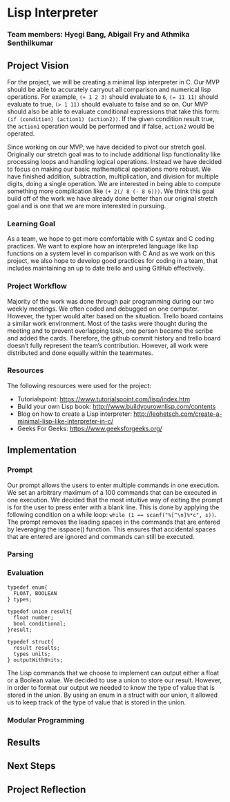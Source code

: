 # Lisp Interpreter
### Team members: Hyegi Bang, Abigail Fry and Athmika Senthilkumar

## Project Vision
For the project, we will be creating a minimal lisp interpreter in C. Our MVP should be able to accurately carryout all 
comparison and numerical lisp operations. For example, ```(+ 1 2 3)``` should evaluate to ```6```, ```(= 11 11)``` should evaluate to true, 
```(> 1 11)``` should evaluate to false and so on. Our MVP should also be able to evaluate conditional expressions that take this 
form: ```(if (condition) (action1) (action2))```. If the given condition result true, the ```action1``` operation would be performed and 
if false, ```action2``` would be operated. 

Since working on our MVP, we have decided to pivot our stretch goal.  Originally our stretch goal was to to include additional
lisp functionality like processing loops and handling logical operations.  Instead we have decided to focus on making our basic
mathematical operations more robust.  We have finished addition, subtraction, multiplication, and division for multiple digits,
doing a single operation.  We are interested in being able to compute something more complication like ```(+ 2(/ 8 (- 8 6)))```.
We think this goal build off of the work we have already done better than our original stretch goal and is one that we are
more interested in pursuing.

### Learning Goal
As a team, we hope to get more comfortable with C syntax and C coding practices. We want to explore how an interpreted language
like lisp functions on a system level in comparison with C  And as we work on this project, we also hope to develop good
practices for coding in a team, that includes maintaining an up to date trello and using GitHub effectively. 

### Project Workflow
Majority of the work was done through pair programming during our two weekly meetings. We often coded and debugged on one 
computer. However, the typer would alter based on the situation. Trello board contains a similar work environment. Most of 
the tasks were thought during the meeting and to prevent overlapping task, one person became the scribe and added the cards.
Therefore, the github commit history and trello board doesn’t fully represent the team’s contribution. However, all work were
distributed and done equally within the teammates. 

### Resources 
The following resources were used for the project: <br/>
* Tutorialspoint: https://www.tutorialspoint.com/lisp/index.htm
* Build your own Lisp book: http://www.buildyourownlisp.com/contents
* Blog on how to create a Lisp interpreter: http://leohetsch.com/create-a-minimal-lisp-like-interpreter-in-c/
* Geeks For Geeks: https://www.geeksforgeeks.org/

## Implementation 
### Prompt 
Our prompt allows the users to enter multiple commands in one execution. We set an arbitrary maximum of a 100 commands that 
can be executed in one execution. We decided that the most intuitive way of exiting the prompt is for the user to press enter
with a blank line. This is done by applying the following condition on a while loop: ```while (1 == scanf("%[^\n]%*c", s))```.
The prompt removes the leading spaces in the commands that are entered by leveraging the isspace() function. This ensures 
that accidental spaces that are entered are ignored and commands can still be executed. 

### Parsing 

### Evaluation
```
typedef enum{
  FLOAT, BOOLEAN
} types;

typedef union result{
  float number;
  bool conditional;
}result;

typedef struct{
  result results;
  types units;
} outputWithUnits;

```
The Lisp commands that we choose to implement can output either a float or a Boolean value. We decided to use a union to
store our result. However, in order to format our output we needed to know the type of value that is stored in the union. 
By using an enum in a struct with our union, it allowed us to keep track of the type of value that is stored in the union. 

### Modular Programming 

## Results

## Next Steps 

## Project Reflection 
